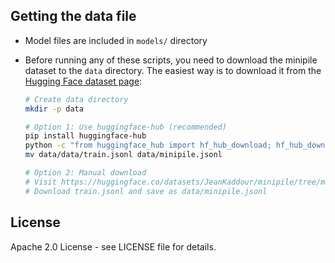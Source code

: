 ## Getting the data file

- Model files are included in `models/` directory
- Before running any of these scripts, you need to download the minipile dataset to the `data` directory. The easiest way is to download it from the [Hugging Face dataset page](https://huggingface.co/datasets/JeanKaddour/minipile):

  ```bash
  # Create data directory
  mkdir -p data
  
  # Option 1: Use huggingface-hub (recommended)
  pip install huggingface-hub
  python -c "from huggingface_hub import hf_hub_download; hf_hub_download(repo_id='JeanKaddour/minipile', filename='data/train.jsonl', local_dir='data', local_dir_use_symlinks=False)"
  mv data/data/train.jsonl data/minipile.jsonl
  
  # Option 2: Manual download
  # Visit https://huggingface.co/datasets/JeanKaddour/minipile/tree/main/data
  # Download train.jsonl and save as data/minipile.jsonl
  ```

## License

Apache 2.0 License - see LICENSE file for details.
